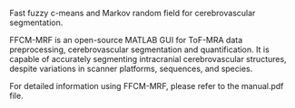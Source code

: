 Fast fuzzy c-means and Markov random field for cerebrovascular segmentation.

FFCM-MRF is an open-source MATLAB GUI for ToF-MRA data preprocessing, cerebrovascular segmentation and quantification. It is capable of accurately segmenting intracranial cerebrovascular structures, despite variations in scanner platforms, sequences, and species.

For detailed information using FFCM-MRF, please refer to the manual.pdf file.